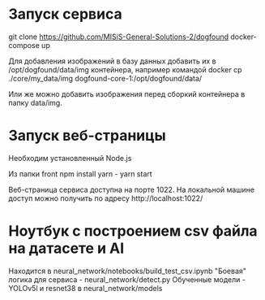 # Запуск сервиса

git clone https://github.com/MISiS-General-Solutions-2/dogfound
docker-compose up

Для добавления изображений в базу данных добавить их в /opt/dogfound/data/img контейнера, например командой
docker cp ./core/my_data/img dogfound-core-1:/opt/dogfound/data/

Или же можно добавить изображения перед сборкий контейнера в папку data/img.

# Запуск веб-страницы

Необходим установленный Node.js

Из папки front
npm install yarn -
yarn start

Веб-страница сервиса доступна на порте 1022. На локальной машине доступ можно получить по адресу http://localhost:1022/

# Ноутбук с построением csv файла на датасете и AI
Находится в neural_network/notebooks/build_test_csv.ipynb
"Боевая" логика для сервиса - neural_network/detect.py
Обученные модели - YOLOv5l и resnet38 в neural_network/models
